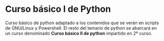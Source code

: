 # Curso básico I de Python

Curso básico de python adaptado a los contenidos que se verán en scripts de GNU/Linux y Powershell. El resto del temario de python se abarcará en un curso denominado **Curso básico II de python** impartido en 2º curso.
